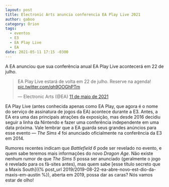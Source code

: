 ```yaml
---
layout: post
title: Electronic Arts anuncia conferencia EA Play Live 2021
author: gaboo
category: Órion
tags:
  - eventos
  - E3
  - EA Play Live
  - EA
date: 2021-05-11 17:15 -0300
---
```

A EA anunciou que sua conferência anual EA Play Live acontecerá em 22 de julho.

<blockquote class="twitter-tweet" data-lang="pt" data-dnt="true"><p lang="en" dir="ltr">EA Play Live estará de volta em 22 de julho. Reserve na agenda! <a href="https://t.co/qh9OOGhPTm">pic.twitter.com/qh9OOGhPTm</a></p>&mdash; Electronic Arts (@EA) <a href="https://twitter.com/EA/status/1392147491915763719?ref_src=twsrc%5Etfw">11 de maio de 2021</a></blockquote> <script async src="https://platform.twitter.com/widgets.js" charset="utf-8"></script>

EA Play Live (antes conhecida apenas como EA Play, que agora é o nome do serviço de assinatura de jogos da EA) acontece durante a E3. Antes, a EA era uma das principais atrações da exposição, mas desde 2016 decidiu seguir a linha da Nintendo e fazer uma conferência independente em uma data próxima. Vale lembrar que a EA guarda seus grandes anúncios para esse evento — _The Sims 4_ foi anunciado oficialmente na conferência da E3 em 2014.

Rumores recentes indicam que _Battlefield 6_ pode ser revelado no evento, e quem sabe teremos mais informações do novo _Dragon Age_. Não existe nenhum rumor de que _The Sims 5_ possa ser anunciado (geralmente o jogo é revelado para os fã-sites antes), mas quem sabe [esse título secreto que a Maxis South]({% post_url 2019/2019-08-22-ea-abre-novo-est-dio-da-maxis-em-austin %}), aberta em 2019, possa dar as caras? Nós vamos estar de olho!
